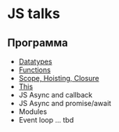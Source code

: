 # JS talks

## Программа

- [Datatypes](./datatypes/README.md)
- [Functions](./functions/README.md)
- [Scope, Hoisting, Closure](./functions/README.md)
- [This](./this/README.md)
- JS Async and callback
- JS Async and promise/await
- Modules
- Event loop
... tbd
